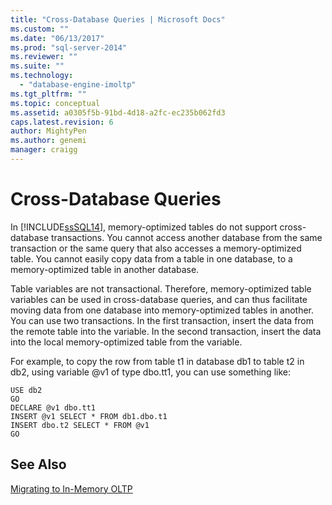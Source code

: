 ```yaml
---
title: "Cross-Database Queries | Microsoft Docs"
ms.custom: ""
ms.date: "06/13/2017"
ms.prod: "sql-server-2014"
ms.reviewer: ""
ms.suite: ""
ms.technology: 
  - "database-engine-imoltp"
ms.tgt_pltfrm: ""
ms.topic: conceptual
ms.assetid: a0305f5b-91bd-4d18-a2fc-ec235b062fd3
caps.latest.revision: 6
author: MightyPen
ms.author: genemi
manager: craigg
---
```

# Cross-Database Queries
  In [!INCLUDE[ssSQL14](../../includes/sssql14-md.md)], memory-optimized tables do not support cross-database transactions. You cannot access another database from the same transaction or the same query that also accesses a memory-optimized table. You cannot easily copy data from a table in one database, to a memory-optimized table in another database.  
  
 Table variables are not transactional. Therefore, memory-optimized table variables can be used in cross-database queries, and can thus facilitate moving data from one database into memory-optimized tables in another. You can use two transactions. In the first transaction, insert the data from the remote table into the variable. In the second transaction, insert the data into the local memory-optimized table from the variable.  
  
 For example, to copy the row from table t1 in database db1 to table t2 in db2, using variable @v1 of type dbo.tt1, you can use something like:  
  
```tsql  
USE db2   
GO   
DECLARE @v1 dbo.tt1   
INSERT @v1 SELECT * FROM db1.dbo.t1   
INSERT dbo.t2 SELECT * FROM @v1   
GO  
```  
  
## See Also  
 [Migrating to In-Memory OLTP](migrating-to-in-memory-oltp.md)  
  
  

